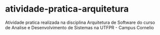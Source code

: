 # atividade-pratica-arquitetura
Atividade pratica realizada na disciplina Arquitetura de Software do curso de Analise e Desenvolvimento de Sistemas na UTFPR - Campus Cornelio
